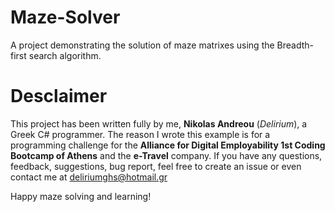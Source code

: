 # Maze-Solver
A project demonstrating the solution of maze matrixes using the Breadth-first search algorithm.

# Desclaimer
This project has been written fully by me, **Nikolas Andreou** (*Delirium*), a Greek C# programmer. The reason I wrote this example is for a programming challenge for the **Alliance for Digital Employability 1st Coding Bootcamp of Athens** and the **e-Travel** company. If you have any questions, feedback, suggestions, bug report, feel free to create an issue or even contact me at deliriumghs@hotmail.gr

Happy maze solving and learning!
